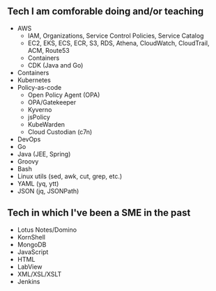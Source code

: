 ## Tech I am comforable doing and/or teaching

- AWS
  - IAM, Organizations, Service Control Policies, Service Catalog
  - EC2, EKS, ECS, ECR, S3, RDS, Athena, CloudWatch, CloudTrail, ACM, Route53
  - Containers
  - CDK (Java and Go)
- Containers
- Kubernetes
- Policy-as-code
  - Open Policy Agent (OPA)
  - OPA/Gatekeeper
  - Kyverno
  - jsPolicy
  - KubeWarden
  - Cloud Custodian (c7n)
- DevOps
- Go
- Java (JEE, Spring)
- Groovy
- Bash
- Linux utils (sed, awk, cut, grep, etc.)
- YAML (yq, ytt)
- JSON (jq, JSONPath)

## Tech in which I've been a SME in the past

- Lotus Notes/Domino
- KornShell
- MongoDB
- JavaScript
- HTML
- LabView
- XML/XSL/XSLT
- Jenkins
